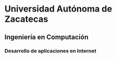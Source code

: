 # Universidad Autónoma de Zacatecas
## Ingeniería en Computación
### Desarrollo de aplicaciones en Internet
